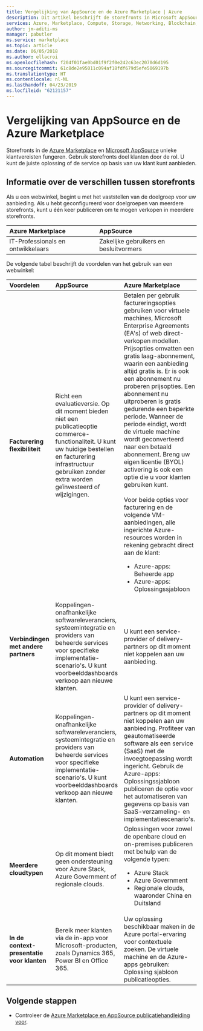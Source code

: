 ```yaml
---
title: Vergelijking van AppSource en de Azure Marketplace | Azure
description: Dit artikel beschrijft de storefronts in Microsoft AppSource en de Azure Marketplace.
services: Azure, Marketplace, Compute, Storage, Networking, Blockchain, Security
author: jm-aditi-ms
manager: pabutler
ms.service: marketplace
ms.topic: article
ms.date: 06/05/2018
ms.author: ellacroi
ms.openlocfilehash: f204f01fae0bd01f9f2f0e242c63ec2070d6d195
ms.sourcegitcommit: 61c8de2e95011c094af18fdf679d5efe5069197b
ms.translationtype: HT
ms.contentlocale: nl-NL
ms.lasthandoff: 04/23/2019
ms.locfileid: "62121157"
---
```

# <a name="comparing-appsource-and-the-azure-marketplace"></a>Vergelijking van AppSource en de Azure Marketplace
Storefronts in de [Azure Marketplace](https://azuremarketplace.microsoft.com) en [Microsoft AppSource](https://appsource.microsoft.com) unieke klantvereisten fungeren. Gebruik storefronts doel klanten door de rol. U kunt de juiste oplossing of de service op basis van uw klant kunt aanbieden.

## <a name="understanding-the-differences-between-storefronts"></a>Informatie over de verschillen tussen storefronts
Als u een webwinkel, begint u met het vaststellen van de doelgroep voor uw aanbieding. Als u hebt geconfigureerd voor doelgroepen van meerdere storefronts, kunt u één keer publiceren om te mogen verkopen in meerdere storefronts.

| Azure Marketplace | AppSource |
|:--- |:--- |
| IT-Professionals en ontwikkelaars | Zakelijke gebruikers en besluitvormers |
 
De volgende tabel beschrijft de voordelen van het gebruik van een webwinkel:

| Voordelen | AppSource | Azure Marketplace |
|:--- |:--- | :--- |
| **Facturering flexibiliteit** | Richt een evaluatieversie. Op dit moment bieden niet een publicatieoptie commerce-functionaliteit. U kunt uw huidige bestellen en facturering infrastructuur gebruiken zonder extra worden geïnvesteerd of wijzigingen. | Betalen per gebruik factureringsopties gebruiken voor virtuele machines, Microsoft Enterprise Agreements (EA's) of web direct-verkopen modellen. Prijsopties omvatten een gratis laag-abonnement, waarin een aanbieding altijd gratis is. Er is ook een abonnement nu proberen prijsopties. Een abonnement nu uitproberen is gratis gedurende een beperkte periode. Wanneer de periode eindigt, wordt de virtuele machine wordt geconverteerd naar een betaald abonnement. Breng uw eigen licentie (BYOL) activering is ook een optie die u voor klanten gebruiken kunt.<br /><br/>Voor beide opties voor facturering en de volgende VM-aanbiedingen, alle ingerichte Azure-resources worden in rekening gebracht direct aan de klant:<ul> <li>Azure-apps: Beheerde app</li> <li>Azure-apps: Oplossingssjabloon</li> </ul> |
| **Verbindingen met andere partners** | Koppelingen-onafhankelijke softwareleveranciers, systeemintegratie en providers van beheerde services voor specifieke implementatie-scenario's. U kunt voorbeelddashboards verkoop aan nieuwe klanten. | U kunt een service-provider of delivery-partners op dit moment niet koppelen aan uw aanbieding. | 
| **Automation** | Koppelingen-onafhankelijke softwareleveranciers, systeemintegratie en providers van beheerde services voor specifieke implementatie-scenario's. U kunt voorbeelddashboards verkoop aan nieuwe klanten. | U kunt een service-provider of delivery-partners op dit moment niet koppelen aan uw aanbieding. Profiteer van geautomatiseerde software als een service (SaaS) met de invoegtoepassing wordt ingericht. Gebruik de Azure-apps: Oplossingssjabloon publiceren de optie voor het automatiseren van gegevens op basis van SaaS-verzameling- en implementatiescenario's. |
| **Meerdere cloudtypen** | Op dit moment biedt geen ondersteuning voor Azure Stack, Azure Government of regionale clouds. | Oplossingen voor zowel de openbare cloud en on-premises publiceren met behulp van de volgende typen:<ul> <li>Azure Stack</li> <li>Azure Government</li> <li>Regionale clouds, waaronder China en Duitsland</li></ul> |
| **In de context-presentatie voor klanten** | Bereik meer klanten via de in-app voor Microsoft-producten, zoals Dynamics 365, Power BI en Office 365. | Uw oplossing beschikbaar maken in de Azure portal-ervaring voor contextuele zoeken. De virtuele machine en de Azure-apps gebruiken: Oplossing sjabloon publicatieopties. |

## <a name="next-steps"></a>Volgende stappen
*   Controleer de [Azure Marketplace en AppSource publicatiehandleiding voor](./marketplace-publishers-guide.md).

